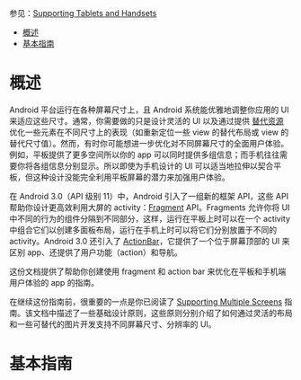 参见：[Supporting Tablets and Handsets](https://developer.android.com/guide/practices/tablets-and-handsets.html)

- [概述](#%E6%A6%82%E8%BF%B0)
- [基本指南](#%E5%9F%BA%E6%9C%AC%E6%8C%87%E5%8D%97)

# 概述
Android 平台运行在各种屏幕尺寸上，且 Android 系统能优雅地调整你应用的 UI 来适应这些尺寸。通常，你需要做的只是设计灵活的 UI 以及通过提供 [替代资源](https://developer.android.com/guide/topics/resources/providing-resources.html#AlternativeResources) 优化一些元素在不同尺寸上的表现（如重新定位一些 view 的替代布局或 view 的替代尺寸值）。然而，有时你可能想进一步优化对不同屏幕尺寸的全面用户体验。例如，平板提供了更多空间所以你的 app 可以同时提供多组信息；而手机往往需要你将各组信息分别显示。所以即使为手机设计的 UI 可以适当地拉伸以契合平板，但这种设计没能完全利用平板屏幕的潜力来加强用户体验。

在 Android 3.0（API 级别 11）中，Android 引入了一组新的框架 API，这些 API 帮助你设计更高效利用大屏的 activity：[Fragment](https://developer.android.com/reference/android/app/Fragment.html) API。Fragments 允许你将 UI 中不同的行为的组件分隔到不同部分，这样，运行在平板上时可以在一个 activity 中组合它们以创建多面板布局，运行在手机上时可以将它们分别放置于不同的 activity。Android 3.0 还引入了 [ActionBar](https://developer.android.com/reference/android/app/ActionBar.html)，它提供了一个位于屏幕顶部的 UI 来区别 app、还提供了用户功能（action）和导航。

这份文档提供了帮助你创建使用 fragment 和 action bar 来优化在平板和手机端用户体验的 app 的指南。

在继续这份指南前，很重要的一点是你已阅读了 [Supporting Multiple Screens](https://developer.android.com/guide/practices/screens_support.html) 指南。该文档中描述了一些基础设计原则，这些原则分别介绍了如何通过灵活的布局和一些可替代的图片开发支持不同屏幕尺寸、分辨率的 UI。

# 基本指南
